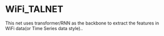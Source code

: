 # WiFi_TALNET
This net uses transformer/RNN as the backbone to extract the features in WiFi data(or Time Series data style)..
